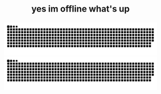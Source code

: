 <h1><p align="center"> yes im offline what's up </p></h1>

<p align="center"

![github contribution grid snake animation](https://raw.githubusercontent.com/Kawtious/Kawtious/output/github-contribution-grid-snake-dark.svg#gh-dark-mode-only)
![github contribution grid snake animation](https://raw.githubusercontent.com/Kawtious/Kawtious/output/github-contribution-grid-snake.svg#gh-light-mode-only)

</p>
